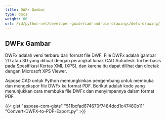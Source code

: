 ```yaml
---
title: DWFx Gambar
type: docs
weight: 60
url: /id/python-net/developer-guide/cad-and-bim-drawings/dwfx-drawing/
---
```


## **DWFx Gambar**
DWFx adalah versi terbaru dari format file DWF. File DWFx adalah gambar 2D atau 3D yang dibuat dengan perangkat lunak CAD Autodesk. Ini berbasis pada Spesifikasi Kertas XML (XPS), dan karena itu dapat dilihat dan dicetak dengan Microsoft XPS Viewer.

Aspose.CAD untuk Python memungkinkan pengembang untuk membuka dan mengekspor file DWFx ke format PDF. Berikut adalah kode yang menunjukkan cara membuka file DWFx dan menyimpannya dalam format PDF.

{{< gist "aspose-com-gists" "511bcfad674670f7484dcd1c47480b11" "Convert-DWFX-to-PDF-Export.py" >}}
